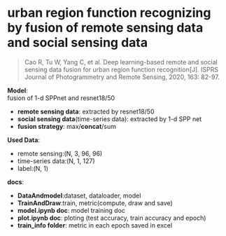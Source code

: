 # urban region function recognizing by fusion of **remote sensing data** and **social sensing data** 
> Cao R, Tu W, Yang C, et al. Deep learning-based remote and social sensing data fusion for urban region function recognition[J]. ISPRS Journal of Photogrammetry and Remote Sensing, 2020, 163: 82-97.  

**Model**:  
fusion of 1-d SPPnet and resnet18/50
- **remote sensing data**: extracted by resnet18/50
- **social sensing data**(time-series data): extracted by 1-d SPP net
- **fusion strategy**: max/**concat**/sum 

**Used Data**:
- remote sensing:(N, 3, 96, 96)
- time-series data:(N, 1, 127)
- label:(N, 1)

**docs**:  
- **DataAndmodel**:dataset, dataloader, model
- **TrainAndDraw**:train, metric(compute, draw and save)
- **model.ipynb doc**: model training doc
- **plot.ipynb doc**: ploting (test accuracy, train accuracy and epoch)
- **train_info folder**: metric in each epoch saved in excel


